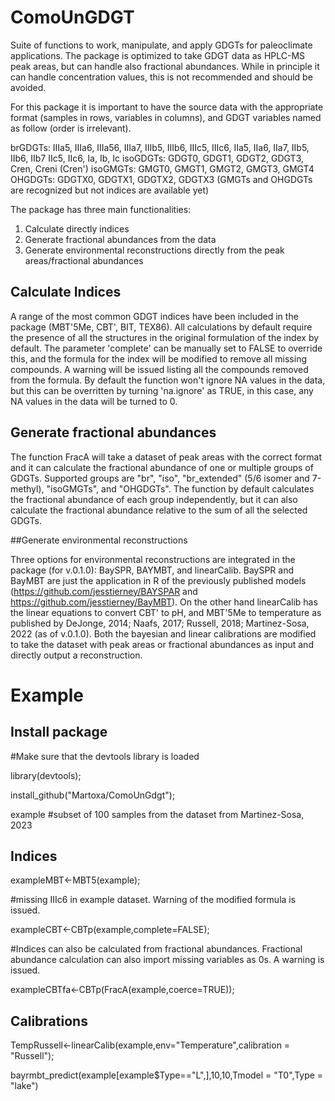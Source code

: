 # ComoUnGDGT

Suite of functions to work, manipulate, and apply GDGTs for paleoclimate applications. The package is optimized to take GDGT data as HPLC-MS peak areas, but can handle also fractional abundances. While in principle it can handle concentration values, this is not recommended and should be avoided.

For this package it is important to have the source data with the appropriate format (samples in rows, variables in columns), and GDGT variables named as follow (order is irrelevant).

brGDGTs: IIIa5, IIIa6, IIIa56, IIIa7, IIIb5, IIIb6, IIIc5, IIIc6, IIa5, IIa6, IIa7, IIb5, IIb6, IIb7 IIc5, IIc6, Ia, Ib, Ic isoGDGTs: GDGT0, GDGT1, GDGT2, GDGT3, Cren, Creni (Cren') isoGMGTs: GMGT0, GMGT1, GMGT2, GMGT3, GMGT4 OHGDGTs: GDGTX0, GDGTX1, GDGTX2, GDGTX3 (GMGTs and OHGDGTs are recognized but not indices are available yet)

The package has three main functionalities:

1) Calculate directly indices
2) Generate fractional abundances from the data
3) Generate environmental reconstructions directly from the peak areas/fractional abundances

## Calculate Indices

A range of the most common GDGT indices have been included in the package (MBT'5Me, CBT', BIT, TEX86). All calculations by default require the presence of all the structures in the original formulation of the index by default. The parameter 'complete' can be manually set to FALSE to override this, and the formula for the index will be modified to remove all missing compounds. A warning will be issued listing all the compounds removed from the formula. By default the function won't ignore NA values in the data, but this can be overritten by turning 'na.ignore' as TRUE, in this case, any NA values in the data will be turned to 0.


## Generate fractional abundances

The function FracA will take a dataset of peak areas with the correct format and it can calculate the fractional abundance of one or multiple groups of GDGTs. Supported groups are "br", "iso", "br_extended" (5/6 isomer and 7-methyl), "isoGMGTs", and "OHGDGTs". The function by default calculates the fractional abundance of each group independently, but it can also calculate the fractional abundance relative to the sum of all the selected GDGTs.

##Generate environmental reconstructions

Three options for environmental reconstructions are integrated in the package (for v.0.1.0): BaySPR, BAYMBT, and linearCalib. BaySPR and BayMBT are just the application in R of the previously published models (https://github.com/jesstierney/BAYSPAR and https://github.com/jesstierney/BayMBT). On the other hand linearCalib has the linear equations to convert CBT' to pH, and MBT'5Me to temperature as published by DeJonge, 2014; Naafs, 2017; Russell, 2018; Martinez-Sosa, 2022 (as of v.0.1.0). Both the bayesian and linear calibrations are modified to take the dataset with peak areas or fractional abundances as input and directly output a reconstruction.

# Example

## Install package

#Make sure that the devtools library is loaded

library(devtools); 

install_github("Martoxa/ComoUnGdgt");

example #subset of 100 samples from the dataset from Martinez-Sosa, 2023

## Indices

exampleMBT<-MBT5(example);

#missing IIIc6 in example dataset. Warning of the modified formula is issued.

exampleCBT<-CBTp(example,complete=FALSE); 

#Indices can also be calculated from fractional abundances. Fractional abundance calculation can also import missing variables as 0s. A warning is issued.

exampleCBTfa<-CBTp(FracA(example,coerce=TRUE));

## Calibrations

TempRussell<-linearCalib(example,env="Temperature",calibration = "Russell");

bayrmbt_predict(example[example$Type=="L",],10,10,Tmodel = "T0",Type = "lake")

